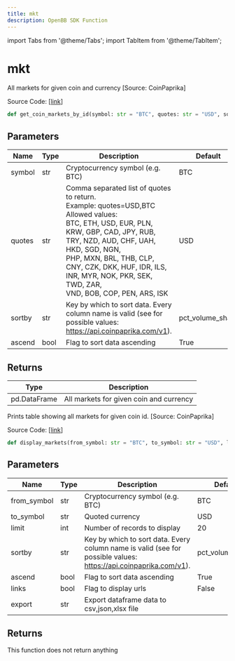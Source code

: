 ```yaml
---
title: mkt
description: OpenBB SDK Function
---
```


import Tabs from '@theme/Tabs';
import TabItem from '@theme/TabItem';

# mkt

<Tabs>
<TabItem value="model" label="Model" default>

All markets for given coin and currency [Source: CoinPaprika]

Source Code: [[link](https://github.com/OpenBB-finance/OpenBBTerminal/tree/main/openbb_terminal/cryptocurrency/due_diligence/coinpaprika_model.py#L176)]

```python
def get_coin_markets_by_id(symbol: str = "BTC", quotes: str = "USD", sortby: str = "pct_volume_share", ascend: bool = True) -> pd.DataFrame
```
## Parameters

| Name | Type | Description | Default | Optional |
| ---- | ---- | ----------- | ------- | -------- |
| symbol | str | Cryptocurrency symbol (e.g. BTC) | BTC | True |
| quotes | str | Comma separated list of quotes to return.<br/>Example: quotes=USD,BTC<br/>Allowed values:<br/>BTC, ETH, USD, EUR, PLN, KRW, GBP, CAD, JPY, RUB, TRY, NZD, AUD, CHF, UAH, HKD, SGD, NGN,<br/>PHP, MXN, BRL, THB, CLP, CNY, CZK, DKK, HUF, IDR, ILS, INR, MYR, NOK, PKR, SEK, TWD, ZAR,<br/>VND, BOB, COP, PEN, ARS, ISK | USD | True |
| sortby | str | Key by which to sort data. Every column name is valid (see for possible values:<br/>https://api.coinpaprika.com/v1). | pct_volume_share | True |
| ascend | bool | Flag to sort data ascending | True | True |

## Returns

| Type | Description |
| ---- | ----------- |
| pd.DataFrame | All markets for given coin and currency |



</TabItem>
<TabItem value="view" label="View">

Prints table showing all markets for given coin id. [Source: CoinPaprika]

Source Code: [[link](https://github.com/OpenBB-finance/OpenBBTerminal/tree/main/openbb_terminal/cryptocurrency/due_diligence/coinpaprika_view.py#L230)]

```python
def display_markets(from_symbol: str = "BTC", to_symbol: str = "USD", limit: int = 20, sortby: str = "pct_volume_share", ascend: bool = True, links: bool = False, export: str = "") -> None
```
## Parameters

| Name | Type | Description | Default | Optional |
| ---- | ---- | ----------- | ------- | -------- |
| from_symbol | str | Cryptocurrency symbol (e.g. BTC) | BTC | True |
| to_symbol | str | Quoted currency | USD | True |
| limit | int | Number of records to display | 20 | True |
| sortby | str | Key by which to sort data. Every column name is valid (see for possible values:<br/>https://api.coinpaprika.com/v1). | pct_volume_share | True |
| ascend | bool | Flag to sort data ascending | True | True |
| links | bool | Flag to display urls | False | True |
| export | str | Export dataframe data to csv,json,xlsx file |  | True |

## Returns

This function does not return anything



</TabItem>
</Tabs>